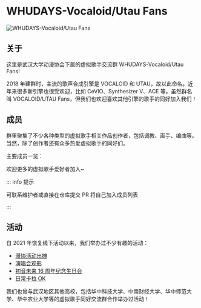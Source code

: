 <link rel="stylesheet" href="/group/vocaloid-utau-fans/styles.css">

# WHUDAYS-Vocaloid/Utau Fans

![WHUDAYS-Vocaloid/Utau Fans](/group/vocaloid-utau-fans/logo.jpg)

## 关于

这里是武汉大学动漫协会下属的虚拟歌手交流群 WHUDAYS-Vocaloid/Utau Fans!

2018 年建群时，主流的歌声合成引擎是 VOCALOID 和 UTAU，故以此命名。近年来很多新引擎也很受欢迎，比如 CeVIO、Synthesizer V、ACE 等。虽然群名叫 VOCALOID/UTAU Fans，但我们也欢迎喜欢其他引擎的歌手的同好加入我们！

## 成员

群里聚集了不少各种类型的虚拟歌手相关作品创作者，包括调教、画手、编曲等。当然，除了创作者还有众多热爱虚拟歌手的同好们。

主要成员一览：

<!-- 
Bug 原因：
- 外部 CSS 文件加载时序不确定
- SSR 预渲染时样式未加载，客户端 hydration 时样式已加载
- 导致服务端和客户端渲染结果不一致，触发 hydration mismatch 错误
解决方案：
- 使用<ClientOnly>包裹，强制客户端渲染
-->
<ClientOnly>
<div class="member-grid">
  <MemberCard
    name="RemeaMiku (岚曦)"
    avatar="https://q1.qlogo.cn/g?b=qq&nk=1597638582&s=100"
    description="绘画苦手 ミク最高！"
    link="/group/vocaloid-utau-fans/members/remeamiku"
    :badges="[{ type: 'tip', text: '管理员' }, { type: 'warning', text: '创作者' }, { type: 'info', text: '维护者' }]"
    :socials="[{ platform: 'pixiv', url: 'https://www.pixiv.net/users/24701727', icon: '/group/vocaloid-utau-fans/members/sns/pixiv.svg' }, { platform: 'github', url: 'https://github.com/RemeaMiku', icon: '/group/vocaloid-utau-fans/members/sns/github.svg' }, { platform: 'bilibili', url: 'https://space.bilibili.com/86866407', icon: '/group/vocaloid-utau-fans/members/sns/bilibili.svg' }]"
  />
  <MemberCard
    name="二酸化炭素"
    avatar="https://q1.qlogo.cn/g?b=qq&nk=2078467653&s=100"
    description="霓虹金"
    link=""
    :badges="[{ type: 'danger', text: '群主' }]"
    :socials="[]"
  />
  <MemberCard
    name="-QuQ-"
    avatar="/about/hq/2024/-QuQ-.jpeg"
    description=""
    link=""
    :badges="[{ type: 'tip', text: '管理员' },{ type: 'info', text: '维护者' }]"
    :socials="[{ platform: 'github', url: 'https://github.com/shenxianovo', icon: '/group/vocaloid-utau-fans/members/sns/github.svg' },{ platform: 'bilibili', url: 'https://space.bilibili.com/446305918', icon: '/group/vocaloid-utau-fans/members/sns/bilibili.svg' }]"
  />
  <MemberCard
    name="a初音ミクz"
    avatar="https://q1.qlogo.cn/g?b=qq&nk=1687165919&s=100"
    description="隔壁华科的内鬼"
    link=""
    :badges="[{ type: 'tip', text: '管理员' },]"
    :socials="[]"
  />
  <MemberCard
    name="Arccos"
    avatar="https://q1.qlogo.cn/g?b=qq&nk=2163254470&s=100"
    description=""
    link=""
    :badges="[{ type: 'tip', text: '管理员' },]"
    :socials="[]"
  />
  <MemberCard
    name="烧烤"
    avatar="https://q1.qlogo.cn/g?b=qq&nk=2780072534&s=100"
    description=""
    link=""
    :badges="[{ type: 'tip', text: '管理员' },]"
    :socials="[]"
  />
  <MemberCard
    name="Imris"
    avatar="https://q1.qlogo.cn/g?b=qq&nk=3161441399&s=100"
    description=""
    link=""
    :badges="[{ type: 'tip', text: '管理员' },]"
    :socials="[]"
  />
  <MemberCard
    name="InkFea 墨墨羽"
    avatar="/group/vocaloid-utau-fans/members/inkfea/avatar.jpg"
    description="调校师丨Vup偶尔播播"
    link=""
    :badges="[{ type: 'tip', text: '管理员' },{ type: 'warning', text: '创作者' },]"
    :socials="[{ platform: 'bilibili', url: 'https://space.bilibili.com/15135608', icon: '/group/vocaloid-utau-fans/members/sns/bilibili.svg' }]"
  />
  <MemberCard
    name="Jusfans PG"
    avatar="https://q1.qlogo.cn/g?b=qq&nk=943441394&s=100"
    description="中 V 小群主"
    link=""
    :badges="[{ type: 'danger', text: '群主' },{ type: 'tip', text: '管理员' },]"
    :socials="[]"
  />
  <MemberCard
    name="浅月明"
    avatar="https://q1.qlogo.cn/g?b=qq&nk=2835365089&s=100"
    description=""
    link=""
    :badges="[{ type: 'tip', text: '管理员' },]"
    :socials="[]"
  />
</div>
</ClientOnly>

<!-- 
  成员卡模板 - 添加新成员时复制下面的代码并修改相应信息：
  
  <MemberCard
    name="成员名称 (昵称)"
    avatar="头像图片URL"
    description="成员描述"
    link=""
    :badges="[{ type: 'danger', text: '群主' },{ type: 'tip', text: '管理员' },{ type: 'warning', text: '创作者' },{ type: 'info', text: '维护者' }]"
    :socials="[{ platform: '平台名', url: '社交媒体链接', icon: '/group/vocaloid-utau-fans/members/sns/图标.svg' }]"
  />

  头像图片说明：
  - 引用静态的图片资源：将头像图片放在 docs/public/group/vocaloid-utau-fans/members/[你名称的文件夹] 目录下，图片名称建议改为 avatar，头像图片URL替换为 /group/vocaloid-utau-fans/members/[你名称的文件夹]/avatar.[图片后缀]，引用时注意格式后缀是 png 还是 jpg 还是 jpeg
  - 引用动态图片链接（推荐）:
    -  QQ 头像：https://q1.qlogo.cn/g?b=qq&nk=[你的 QQ 账号]&s=100
    -  [国内无法正常访问] Gravatar 头像：https://www.gravatar.com/avatar/[你的账户邮箱的 MD5 哈希值]?s=200&d=identicon&r=g
  
  导航链接说明：
    如果没有个人介绍详情页面，则不用修改；如果有个人详情页，将页面的 Markdown 文件放到 members 文件夹里，链接改成 /group/vocaloid-utau-fans/members/[Markdown 文件名]
  
  常用社交平台图标（可在 docs/public/group/vocaloid-utau-fans/sns/ 下追加静态资源或指定 URL）：
  - pixiv: /group/vocaloid-utau-fans/sns/pixiv.svg
  - github: /group/vocaloid-utau-fans/sns/github.svg
  - bilibili: /group/vocaloid-utau-fans/sns/bilibili.svg

-->

欢迎更多的虚拟歌手爱好者加入~

::: info 提示

   可联系维护者或直接在仓库提交 PR 将自己加入成员列表

:::

## 活动

自 2021 年恢复线下活动以来，我们举办过不少有趣的活动：

- [漫协活动出摊](/group/vocaloid-utau-fans/events/whudays)
- [演唱会观影](/group/vocaloid-utau-fans/events/live-watching)
- [初音未来 16 周年纪念生日会](/group/vocaloid-utau-fans/events/miku16th)
- [日常卡拉 OK](/group/vocaloid-utau-fans/events/karaoke)

我们也曾与武汉地区其他高校，包括华中科技大学、中南财经大学、华中师范大学、华中农业大学等的虚拟歌手同好交流群合作举办过活动！